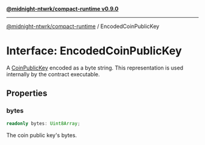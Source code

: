 [**@midnight-ntwrk/compact-runtime v0.9.0**](../README.md)

***

[@midnight-ntwrk/compact-runtime](../globals.md) / EncodedCoinPublicKey

# Interface: EncodedCoinPublicKey

A [CoinPublicKey](../type-aliases/CoinPublicKey.md) encoded as a byte string. This representation is used internally by the contract executable.

## Properties

### bytes

```ts
readonly bytes: Uint8Array;
```

The coin public key's bytes.
